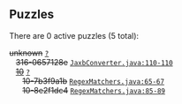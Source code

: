 ## Puzzles

There are 0 active puzzles (5 total):


<del>unknown</del> [`?`](../master/?)<br/>
&nbsp;&nbsp;&nbsp;<del>316-0657128e</del> [`JaxbConverter.java:110-110`](../master/src/main/java/com/jcabi/matchers/JaxbConverter.java#L110-L110)<br/>
&nbsp;&nbsp;&nbsp;[<del>10</del>](https://github.com/jcabi/jcabi-matchers/issues/10) [`?`](../master/?)<br/>
&nbsp;&nbsp;&nbsp;&nbsp;&nbsp;&nbsp;<del>10-7b3f9a1b</del> [`RegexMatchers.java:65-67`](../master/src/main/java/com/jcabi/matchers/RegexMatchers.java#L65-L67)<br/>
&nbsp;&nbsp;&nbsp;&nbsp;&nbsp;&nbsp;<del>10-8e2f1dc4</del> [`RegexMatchers.java:85-89`](../master/src/main/java/com/jcabi/matchers/RegexMatchers.java#L85-L89)<br/>